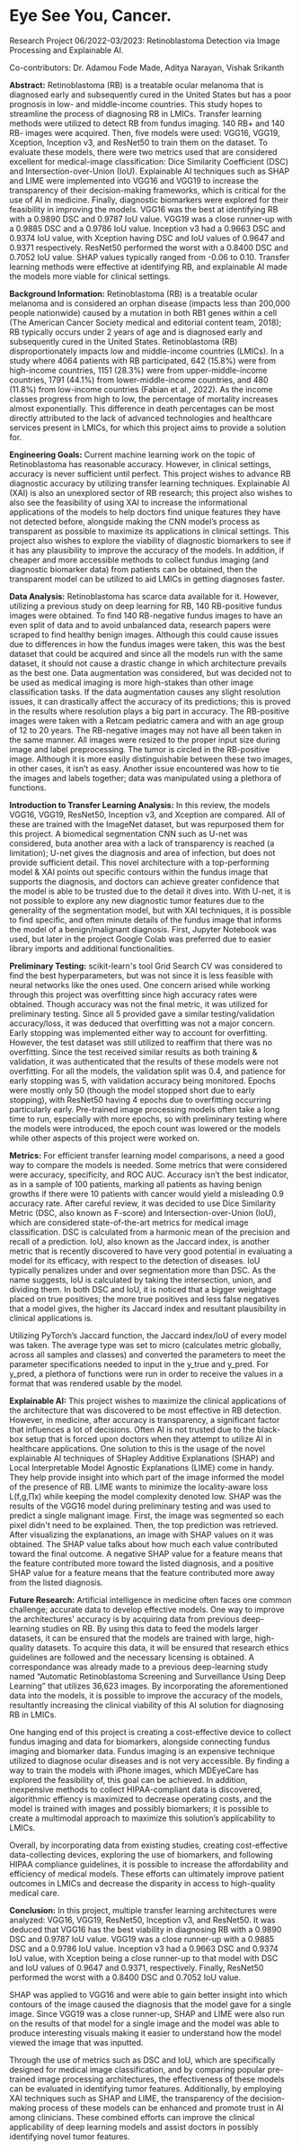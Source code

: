 # Eye See You, Cancer.
Research Project 06/2022-03/2023: Retinoblastoma Detection via Image Processing and Explainable AI.

Co-contributors: Dr. Adamou Fode Made, Aditya Narayan, Vishak Srikanth

**Abstract:**
Retinoblastoma (RB) is a treatable ocular melanoma that is diagnosed early and subsequently cured in the United States but has a poor prognosis in low- and middle-income countries. This study hopes to streamline the process of diagnosing RB in LMICs. Transfer learning methods were utilized to detect RB from fundus imaging. 140 RB+ and 140 RB- images were acquired. Then, five models were used: VGG16, VGG19, Xception, Inception v3, and ResNet50 to train them on the dataset. To evaluate these models, there were two metrics used that are considered excellent for medical-image classification: Dice Similarity Coefficient (DSC) and Intersection-over-Union (IoU). Explainable AI techniques such as SHAP and LIME were implemented into VGG16 and VGG19 to increase the transparency of their decision-making frameworks, which is critical for the use of AI in medicine. Finally, diagnostic biomarkers were explored for their feasibility in improving the models. VGG16 was the best at identifying RB with a 0.9890 DSC and 0.9787 IoU value. VGG19 was a close runner-up with a 0.9885 DSC and a 0.9786 IoU value. Inception v3 had a 0.9663 DSC and 0.9374 IoU value, with Xception having DSC and IoU values of 0.9647 and 0.9371 respectively. ResNet50 performed the worst with a 0.8400 DSC and 0.7052 IoU value. SHAP values typically ranged from -0.06 to 0.10. Transfer learning methods were effective at identifying RB, and explainable AI made the models more viable for clinical settings.

**Background Information:**
Retinoblastoma (RB) is a treatable ocular melanoma and is considered an orphan disease (impacts less than 200,000 people nationwide) caused by a mutation in both RB1 genes within a cell (The American Cancer Society medical and editorial content team, 2018); RB typically occurs under 2 years of age and is diagnosed early and subsequently cured in the United States. Retinoblastoma (RB) disproportionately impacts low and middle-income countries (LMICs). In a study where 4064 patients with RB participated, 642 (15.8%) were from high-income countries, 1151 (28.3%) were from upper-middle-income countries, 1791 (44.1%) from lower-middle-income countries, and 480 (11.8%) from low-income countries (Fabian et al., 2022). As the income classes progress from high to low, the percentage of mortality increases almost exponentially. This difference in death percentages can be most directly attributed to the lack of advanced technologies and healthcare services present in LMICs, for which this project aims to provide a solution for.

**Engineering Goals:**
Current machine learning work on the topic of Retinoblastoma has reasonable accuracy. However, in clinical settings, accuracy is never sufficient until perfect. This project wishes to advance RB diagnostic accuracy by utilizing transfer learning techniques. Explainable AI (XAI) is also an unexplored sector of RB research; this project also wishes to also see the feasibility of using XAI to increase the informational applications of the models to help doctors find unique features they have not detected before, alongside making the CNN model’s process as transparent as possible to maximize its applications in clinical settings. This project also wishes to explore the viability of diagnostic biomarkers to see if it has any plausibility to improve the accuracy of the models. In addition, if cheaper and more accessible methods to collect fundus imaging (and diagnostic biomarker data) from patients can be obtained, then the transparent model can be utilized to aid LMICs in getting diagnoses faster.

**Data Analysis:**
Retinoblastoma has scarce data available for it. However, utilizing a previous study on deep learning for RB, 140 RB-positive fundus images were obtained. To find 140 RB-negative fundus images to have an even split of data and to avoid unbalanced data, research papers were scraped to find healthy benign images. Although this could cause issues due to differences in how the fundus images were taken, this was the best dataset that could be acquired and since all the models run with the same dataset, it should not cause a drastic change in which architecture prevails as the best one. Data augmentation was considered, but was decided not to be used as medical imaging is more high-stakes than other image classification tasks. If the data augmentation causes any slight resolution issues, it can drastically affect the accuracy of its predictions; this is proved in the results where resolution plays a big part in accuracy. The RB-positive images were taken with a Retcam pediatric camera and with an age group of 12 to 20 years. The RB-negative images may not have all been taken in the same manner. All images were resized to the proper input size during image and label preprocessing. The tumor is circled in the RB-positive image. Although it is more easily distinguishable between these two images, in other cases, it isn’t as easy. Another issue encountered was how to tie the images and labels together; data was manipulated using a plethora of functions.

**Introduction to Transfer Learning Analysis:**
In this review, the models VGG16, VGG19, ResNet50, Inception v3, and Xception are compared. All of these are trained with the ImageNet dataset, but was repurposed them for this project. A biomedical segmentation CNN such as U-net was considered, buta another area with a lack of transparency is reached (a limitation); U-net gives the diagnosis and area of infection, but does not provide sufficient detail. This novel architecture with a top-performing model & XAI points out specific contours within the fundus image that supports the diagnosis, and doctors can achieve greater confidence that the model is able to be trusted due to the detail it dives into. With U-net, it is not possible to explore any new diagnostic tumor features due to the generality of the segmentation model, but with XAI techniques, it is possible to find specific, and often minute details of the fundus image that informs the model of a benign/malignant diagnosis. First, Jupyter Notebook was used, but later in the project Google Colab was preferred due to easier library imports and additional functionalities. 

**Preliminary Testing:**
scikit-learn's tool Grid Search CV was considered to find the best hyperparameters, but was not since it is less feasible with neural networks like the ones used. One concern arised while working through this project was overfitting since high accuracy rates were obtained. Though accuracy was not the final metric, it was utilized for preliminary testing. Since all 5 provided gave a similar testing/validation accuracy/loss, it was deduced that overfitting was not a major concern. Early stopping was implemented either way to account for overfitting. However, the test dataset was still utilized to reaffirm that there was no overfitting. Since the test received similar results as both training & validation, it was authenticated that the results of these models were not overfitting. For all the models, the validation split was 0.4, and patience for early stopping was 5, with validation accuracy being monitored. Epochs were mostly only 50 (though the model stopped short due to early stopping), with ResNet50 having 4 epochs due to overfitting occurring particularly early. Pre-trained image processing models often take a long time to run, especially with more epochs, so with preliminary testing where the models were introduced, the epoch count was lowered or the models while other aspects of this project were worked on.  

**Metrics:**
For efficient transfer learning model comparisons, a need a good way to compare the models is needed. Some metrics that were considered were accuracy, specificity, and ROC AUC. Accuracy isn’t the best indicator, as in a sample of 100 patients, marking all patients as having benign growths if there were 10 patients with cancer would yield a misleading 0.9 accuracy rate. After careful review, it was decided to use Dice Similarity Metric (DSC, also known as F-score) and Intersection-over-Union (IoU), which are considered state-of-the-art metrics for medical image classification. DSC is calculated from a harmonic mean of the precision and recall of a prediction. IoU, also known as the Jaccard index, is another metric that is recently discovered to have very good potential in evaluating a model for its efficacy, with respect to the detection of diseases. IoU typically penalizes under and over segmentation more than DSC. As the name suggests, IoU is calculated by taking the intersection, union, and dividing them. In both DSC and IoU, it is noticed that a bigger weightage placed on true positives; the more true positives and less false negatives that a model gives, the higher its Jaccard index and resultant plausibility in clinical applications is. 

Utilizing PyTorch’s Jaccard function, the Jaccard index/IoU of every model was taken. The average type was set to micro (calculates metric globally, across all samples and classes) and converted the parameters to meet the parameter specifications needed to input in the y_true and y_pred. For y_pred, a plethora of functions were run in order to receive the values in a format that was rendered usable by the model.

**Explainable AI:**
This project wishes to maximize the clinical applications of the architecture that was discovered to be most effective in RB detection. However, in medicine, after accuracy is transparency, a significant factor that influences a lot of decisions. Often AI is not trusted due to the black-box setup that is forced upon doctors when they attempt to utilize AI in healthcare applications. One solution to this is the usage of the novel explainable AI techniques of SHapley Additive Explanations (SHAP) and Local Interpretable Model Agnostic Explanations (LIME) come in handy. They help provide insight into which part of the image informed the model of the presence of RB. LIME wants to minimize the locality-aware loss L(f,g,Πx) while keeping the model complexity denoted low. SHAP was the results of the VGG16 model during preliminary testing and was used to predict a single malignant image. First, the image was segmented so each pixel didn't need to be explained. Then, the top prediction was retrieved. After visualizing the explanations, an image with SHAP values on it was obtained. The SHAP value talks about how much each value contributed toward the final outcome. A negative SHAP value for a feature means that the feature contributed more toward the listed diagnosis, and a positive SHAP value for a feature means that the feature contributed more away from the listed diagnosis.

**Future Research:**
Artificial intelligence in medicine often faces one common challenge; accurate data to develop effective models. One way to improve the architectures' accuracy is by acquiring data from previous deep-learning studies on RB. By using this data to feed the models larger datasets, it can be ensured that the models are trained with large, high-quality datasets. To acquire this data, it will be ensured that research ethics guidelines are followed and the necessary licensing is obtained. A correspondance was already made to a previous deep-learning study named “Automatic Retinoblastoma Screening and Surveillance Using Deep Learning” that utilizes 36,623 images. By incorporating the aforementioned data into the models, it is possible to improve the accuracy of the models, resultantly increasing the clinical viability of this AI solution for diagnosing RB in LMICs.

One hanging end of this project is creating a cost-effective device to collect fundus imaging and data for biomarkers, alongside connecting fundus imaging and biomarker data. Fundus imaging is an expensive technique utilized to diagnose ocular diseases and is not very accessible. By finding a way to train the models with iPhone images, which MDEyeCare has explored the feasibility of, this goal can be achieved. In addition,  inexpensive methods to collect HIPAA-compliant data is discovered, algorithmic effiency is maximized to decrease operating costs, and the model is trained with images and possibly biomarkers; it is possible to create a multimodal approach to maximize this solution’s applicability to LMICs. 

Overall, by incorporating data from existing studies, creating cost-effective data-collecting devices, exploring the use of biomarkers, and following HIPAA compliance guidelines, it is possible to increase the affordability and efficiency of medical models. These efforts can ultimately improve patient outcomes in LMICs and decrease the disparity in access to high-quality medical care.

**Conclusion:** 
In this project, multiple transfer learning architectures were analyzed: VGG16, VGG19, ResNet50, Inception v3, and ResNet50. It was deduced that VGG16 has the best viability in diagnosing RB with a 0.9890 DSC and 0.9787 IoU value. VGG19 was a close runner-up with a 0.9885 DSC and a 0.9786 IoU value. Inception v3 had a 0.9663 DSC and 0.9374 IoU value, with Xception being a close runner-up to that model with DSC and IoU values of 0.9647 and 0.9371, respectively. Finally, ResNet50 performed the worst with a 0.8400 DSC and 0.7052 IoU value.

SHAP was applied to VGG16 and were able to gain better insight into which contours of the image caused the diagnosis that the model gave for a single image. Since VGG19 was a close runner-up, SHAP and LIME were also run on the results of that model for a single image and the model was able to produce interesting visuals making it easier to understand how the model viewed the image that was inputted.

Through the use of metrics such as DSC and IoU, which are specifically designed for medical image classification, and by comparing popular pre-trained image processing architectures, the effectiveness of these models can be evaluated in identifying tumor features. Additionally, by employing XAI techniques such as SHAP and LIME, the transparency of the decision-making process of these models can be enhanced and promote trust in AI among clinicians. These combined efforts can improve the clinical applicability of deep learning models and assist doctors in possibly identifying novel tumor features.
